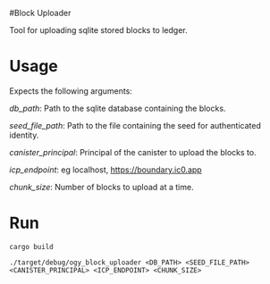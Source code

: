#Block Uploader

Tool for uploading sqlite stored blocks to ledger.

# Usage
Expects the following arguments:


*db_path*: Path to the sqlite database containing the blocks.

*seed_file_path*: Path to the file containing the seed for authenticated identity.

*canister_principal*: Principal of the canister to upload the blocks to.

*icp_endpoint*: eg localhost, https://boundary.ic0.app

*chunk_size*: Number of blocks to upload at a time.

# Run
`cargo build`

`./target/debug/ogy_block_uploader <DB_PATH> <SEED_FILE_PATH> <CANISTER_PRINCIPAL> <ICP_ENDPOINT> <CHUNK_SIZE>`